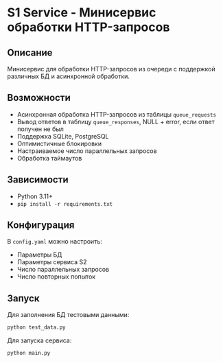# S1 Service - Минисервис обработки HTTP-запросов

## Описание
Минисервис для обработки HTTP-запросов из очереди с поддержкой различных БД и асинхронной обработки.

## Возможности
- Асинхронная обработка HTTP-запросов из таблицы `queue_requests`
- Вывод ответов в таблицу `queue_responses`, NULL + error, если ответ получен не был
- Поддержка SQLite, PostgreSQL
- Оптимистичные блокировки
- Настраиваемое число параллельных запросов
- Обработка таймаутов

## Зависимости
- Python 3.11+
- `pip install -r requirements.txt`

## Конфигурация
В `config.yaml` можно настроить:
- Параметры БД
- Параметры сервиса S2
- Число параллельных запросов
- Число повторных попыток

## Запуск
Для заполнения БД тестовыми данными:
```bash
python test_data.py
```

Для запуска сервиса:
```bash
python main.py
```
